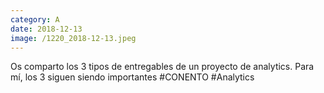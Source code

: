```yaml
--- 
category: A 
date: 2018-12-13 
image: /1220_2018-12-13.jpeg 
--- 
```


Os comparto los 3 tipos de entregables de un proyecto de analytics. Para mí, los 3 siguen siendo importantes #CONENTO #Analytics